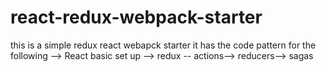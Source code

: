 # react-redux-webpack-starter
this is a simple redux react webapck starter
it has the code pattern for the following
--> React basic set up 
--> redux -- actions--> reducers--> sagas
